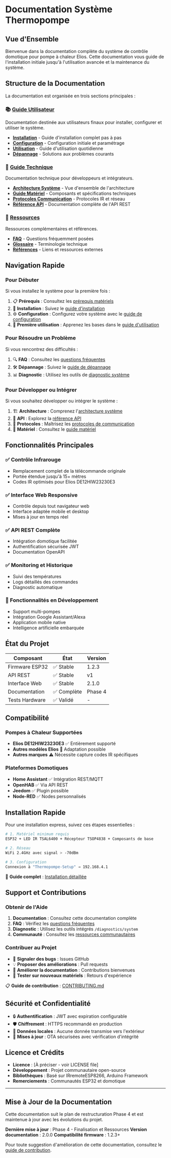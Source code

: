 # Documentation Système Thermopompe

## Vue d'Ensemble

Bienvenue dans la documentation complète du système de contrôle domotique pour pompe à chaleur Elios. Cette documentation vous guide de l'installation initiale jusqu'à l'utilisation avancée et la maintenance du système.

## Structure de la Documentation

La documentation est organisée en trois sections principales :

### 📚 [Guide Utilisateur](guide-utilisateur/)
Documentation destinée aux utilisateurs finaux pour installer, configurer et utiliser le système.

- **[Installation](guide-utilisateur/installation.md)** - Guide d'installation complet pas à pas
- **[Configuration](guide-utilisateur/configuration.md)** - Configuration initiale et paramétrage
- **[Utilisation](guide-utilisateur/utilisation.md)** - Guide d'utilisation quotidienne
- **[Dépannage](guide-utilisateur/depannage.md)** - Solutions aux problèmes courants

### 🔧 [Guide Technique](guide-technique/)
Documentation technique pour développeurs et intégrateurs.

- **[Architecture Système](guide-technique/architecture-systeme.md)** - Vue d'ensemble de l'architecture
- **[Guide Matériel](guide-technique/guide-materiel.md)** - Composants et spécifications techniques
- **[Protocoles Communication](guide-technique/protocoles-communication.md)** - Protocoles IR et réseau
- **[Référence API](guide-technique/api-reference.md)** - Documentation complète de l'API REST

### 📖 [Ressources](ressources/)
Ressources complémentaires et références.

- **[FAQ](ressources/faq.md)** - Questions fréquemment posées
- **[Glossaire](ressources/glossaire.md)** - Terminologie technique
- **[Références](ressources/references.md)** - Liens et ressources externes

## Navigation Rapide

### Pour Débuter
Si vous installez le système pour la première fois :

1. 📋 **Prérequis** : Consultez les [prérequis matériels](guide-utilisateur/installation.md#prérequis)
2. 🔨 **Installation** : Suivez le [guide d'installation](guide-utilisateur/installation.md)
3. ⚙️ **Configuration** : Configurez votre système avec le [guide de configuration](guide-utilisateur/configuration.md)
4. 🎯 **Première utilisation** : Apprenez les bases dans le [guide d'utilisation](guide-utilisateur/utilisation.md)

### Pour Résoudre un Problème
Si vous rencontrez des difficultés :

1. 🔍 **FAQ** : Consultez les [questions fréquentes](ressources/faq.md)
2. 🛠️ **Dépannage** : Suivez le [guide de dépannage](guide-utilisateur/depannage.md)
3. 📊 **Diagnostic** : Utilisez les outils de [diagnostic système](guide-utilisateur/depannage.md#diagnostic-rapide)

### Pour Développer ou Intégrer
Si vous souhaitez développer ou intégrer le système :

1. 🏗️ **Architecture** : Comprenez l'[architecture système](guide-technique/architecture-systeme.md)
2. 🔌 **API** : Explorez la [référence API](guide-technique/api-reference.md)
3. 📡 **Protocoles** : Maîtrisez les [protocoles de communication](guide-technique/protocoles-communication.md)
4. 🔧 **Matériel** : Consultez le [guide matériel](guide-technique/guide-materiel.md)

## Fonctionnalités Principales

### ✅ Contrôle Infrarouge
- Remplacement complet de la télécommande originale
- Portée étendue jusqu'à 15+ mètres
- Codes IR optimisés pour Elios DE12HIW23230E3

### ✅ Interface Web Responsive
- Contrôle depuis tout navigateur web
- Interface adaptée mobile et desktop
- Mises à jour en temps réel

### ✅ API REST Complète
- Intégration domotique facilitée
- Authentification sécurisée JWT
- Documentation OpenAPI

### ✅ Monitoring et Historique
- Suivi des températures
- Logs détaillés des commandes
- Diagnostic automatique

### 🔄 Fonctionnalités en Développement
- Support multi-pompes
- Intégration Google Assistant/Alexa
- Application mobile native
- Intelligence artificielle embarquée

## État du Projet

| Composant | État | Version |
|-----------|------|---------|
| Firmware ESP32 | ✅ Stable | 1.2.3 |
| API REST | ✅ Stable | v1 |
| Interface Web | ✅ Stable | 2.1.0 |
| Documentation | ✅ Complète | Phase 4 |
| Tests Hardware | ✅ Validé | - |

## Compatibilité

### Pompes à Chaleur Supportées
- **Elios DE12HIW23230E3** ✅ Entièrement supporté
- **Autres modèles Elios** 🔄 Adaptation possible
- **Autres marques** ⚠️ Nécessite capture codes IR spécifiques

### Plateformes Domotiques
- **Home Assistant** ✅ Intégration REST/MQTT
- **OpenHAB** ✅ Via API REST
- **Jeedom** ✅ Plugin possible
- **Node-RED** ✅ Nodes personnalisés

## Installation Rapide

Pour une installation express, suivez ces étapes essentielles :

```bash
# 1. Matériel minimum requis
ESP32 + LED IR TSAL6400 + Récepteur TSOP4838 + Composants de base

# 2. Réseau
WiFi 2.4GHz avec signal > -70dBm

# 3. Configuration
Connexion à "Thermopompe-Setup" → 192.168.4.1
```

📖 **Guide complet** : [Installation détaillée](guide-utilisateur/installation.md)

## Support et Contributions

### Obtenir de l'Aide
1. **Documentation** : Consultez cette documentation complète
2. **FAQ** : Vérifiez les [questions fréquentes](ressources/faq.md)
3. **Diagnostic** : Utilisez les outils intégrés `/diagnostics/system`
4. **Communauté** : Consultez les [ressources communautaires](ressources/references.md#ressources-communautaires)

### Contribuer au Projet
- 🐛 **Signaler des bugs** : Issues GitHub
- 💡 **Proposer des améliorations** : Pull requests
- 📝 **Améliorer la documentation** : Contributions bienvenues
- 🧪 **Tester sur nouveaux matériels** : Retours d'expérience

📋 **Guide de contribution** : [CONTRIBUTING.md](../CONTRIBUTING.md)

## Sécurité et Confidentialité

- 🔒 **Authentification** : JWT avec expiration configurable
- 🛡️ **Chiffrement** : HTTPS recommandé en production
- 🔐 **Données locales** : Aucune donnée transmise vers l'extérieur
- 🔄 **Mises à jour** : OTA sécurisées avec vérification d'intégrité

## Licence et Crédits

- **Licence** : [À préciser - voir LICENSE file]
- **Développement** : Projet communautaire open-source
- **Bibliothèques** : Basé sur IRremoteESP8266, Arduino Framework
- **Remerciements** : Communautés ESP32 et domotique

---

## Mise à Jour de la Documentation

Cette documentation suit le plan de restructuration Phase 4 et est maintenue à jour avec les évolutions du projet.

**Dernière mise à jour** : Phase 4 - Finalisation et Ressources
**Version documentation** : 2.0.0
**Compatibilité firmware** : 1.2.3+

Pour toute suggestion d'amélioration de cette documentation, consultez le [guide de contribution](../CONTRIBUTING.md).